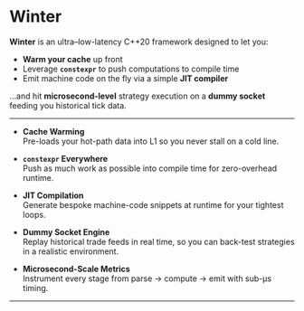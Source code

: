 # Winter

**Winter** is an ultra–low-latency C++20 framework designed to let you:

- **Warm your cache** up front  
- Leverage **`constexpr`** to push computations to compile time  
- Emit machine code on the fly via a simple **JIT compiler**  

…and hit **microsecond-level** strategy execution on a **dummy socket** feeding you historical tick data.

---



- **Cache Warming**  
  Pre-loads your hot-path data into L1 so you never stall on a cold line.

- **`constexpr` Everywhere**  
  Push as much work as possible into compile time for zero-overhead runtime.

- **JIT Compilation**  
  Generate bespoke machine-code snippets at runtime for your tightest loops.

- **Dummy Socket Engine**  
  Replay historical trade feeds in real time, so you can back-test strategies in a realistic environment.

- **Microsecond-Scale Metrics**  
  Instrument every stage from parse → compute → emit with sub-µs timing.

---

